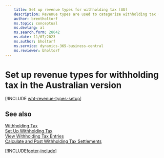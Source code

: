 ```yaml
---
    title: Set up revenue types for withholding tax [AU]
    description: Revenue types are used to categorize withholding tax (WHT) entries and are used for WHT certificates in the Australian version.
    author: brentholtorf
    ms.topic: conceptual
    ms.devlang: al
    ms.search.form: 28042 
    ms.date: 11/07/2023
    ms.author: bholtorf
    ms.service: dynamics-365-business-central
    ms.reviewer: bholtorf
---
```

# Set up revenue types for withholding tax in the Australian version

[!INCLUDE [wht-revenue-types-setup](../includes/AUNZ/wht-revenue-types-setup.md)]

## See also

[Withholding Tax](withholding-tax.md)   
[Set Up Withholding Tax](how-to-set-up-withholding-tax.md)   
[View Withholding Tax Entries](how-to-view-withholding-tax-entries.md)   
[Calculate and Post Withholding Tax Settlements](how-to-calculate-and-post-withholding-tax-settlements.md)


[!INCLUDE[footer-include](../../includes/footer-banner.md)]